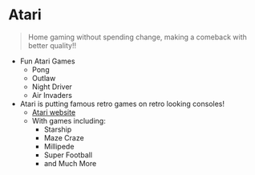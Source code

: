# Atari

> Home gaming without spending change, making a comeback with better quality!!

* Fun Atari Games
    * Pong
    * Outlaw
    * Night Driver
    * Air Invaders
* Atari is putting famous retro games on retro looking consoles!
    * [Atari website](https://atari.com/collections/hardware)
    * With games including: 
        * Starship
        * Maze Craze
        * Millipede
        * Super Football
        * and Much More